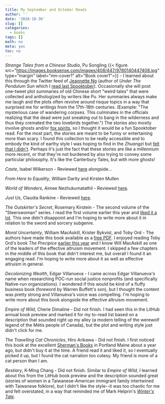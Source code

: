 ```yaml
---
title: My September and October Reads
author: ''
date: '2020-10-30'
slug: []
categories:
  - books
tags: []
math: no
meta: yes
toc: no
---
```


*Strange Tales from a Chinese Studio*, Pu Songling {{< figure src="https://images.booksense.com/images/408/447/9780140447408.jpg" type="margin" label="mn-cover1" alt="Book cover1">}} - I learned about this through the Twitter feed of [Jeannette Ng](https://twitter.com/jeannette_ng) (author of *Under The Pendulum Sun* which I [read last Spooktober](/post/2019-10-06-under-the-pendulum-sun/)). Occasionally she will post one-tweet plot summaries of old Chinese short "weird tales" that were collected and anthologized by writers like Pu. Her summaries always make me laugh and the plots often revolve around risque topics in a way that surprised me for writings from the 17th-18th centuries. (Example: "The mysterious case of wandering corpses. This culminates in the officials realizing that the dead were just sneaking out to bang in the wilderness and thus they cremated the two lovebirds together.") The stories also mostly involve ghosts and/or [fox spirits](https://en.wikipedia.org/wiki/Fox_spirit), so I thought it would be a fun Spooktober read. For the most part, the stories are meant to be funny or entertaining more than scary. I found this collection to be really accessible and to embody the kind of earthy style I was hoping to find in the *Zhuangzi* but [felt that I didn't](/post/2018-02-04-the-book-of-chuang-tzu/). Perhaps it's just the fact that these stories are like a millennium more recent, or that they're not burdened by also trying to convey some particular philosophy. It's like the Canterbury Tales, but with more ghosts!  
<!--more-->

*Caste*, Isabel Wilkerson - Reviewed [here](/post/2020-10-21-the-bones-of-our-house/) alongside...  

*From Here to Equality*, William Darity and Kirsten Mullen  

*World of Wonders*, Aimee Nezhukumatathil - Reviewed [here](/post/2020-10-18-world-of-wonders/).  

*Just Us*, Claudia Rankine - Reviewed [here](/post/2020-10-30-some-should-do-one-others-the-other/).

*The Outskirter's Secret*, Rosemary Kirstein - The second volume of the "Steerswoman" series. I read the first volume earlier this year and [liked it a lot](/post/2020-01-25-the-steerswoman/). This one didn't disappoint and I'm hoping to write more about it in relation to the sword and sorcery subgenre.  

*Moral Uncertainty*, William MacAskill, Krister Bykvist, and Toby Ord - The authors have made this book available as a [free PDF](https://static1.squarespace.com/static/5f55ea9b5c71b34be165f6a0/t/5f5a2b4931fca70e0d129d95/1599744853131/Moral+Uncertainty.pdf). I enjoyed reading Toby Ord's book *The Precipice* [earlier this year](/post/2020-05-15-the-precipice-existential-risk-and-the-future-of-humanity/) and I know Will MacAskill as one of the leaders of the effective altruism movement. I skipped a few chapters in the middle of this book that didn't interest me, but overall I found it an engaging read. I'm hoping to write more about it as well as effective altruism in general.  

*Decolonizing Wealth*, Edgar Villanueva - I came across Edgar Villanueva's name when researching POC-run social justice nonprofits (and specifically Native-run organizations). I wondered if this would be kind of a fluffy business book (foreword by Warren Buffett's son), but I thought the content was pretty strong and Villanueva's voice was compelling. I'm hoping to write more about this book alongside the effective altruism movement.  

*Empire of Wild*, Cherie Dimaline - Did not finish. I had seen this in the LitHub annual book preview and marked it for my to-read list based on a description that sounded right up my alley (a modern telling of the werewolf legend of the Métis people of Canada), but the plot and writing style just didn't click for me.  

*The Travelling Cat Chronicles*, Hiro Arikawa - Did not finish. I first noticed this book at the excellent [Sherman's Books](https://www.shermans.com/) in Portland Maine about a year ago, but didn't buy it at the time. A friend read it and liked it, so I eventually picked it up, but I found the cat narration too cutesy. My friend is more of a cat person than I am.  

*Bestiary*, K-Ming Chang - Did not finish. Similar to *Empire of Wild*, I learned about this from the LitHub book preview and the description sounded great (stories of women in a Taiwanese-American immigrant family intertwined with Taiwanese folklore), but I didn't like the style--it was too chaotic for me and felt overstated, in a way that reminded me of Mark Helprin's [*Winter's Tale*](/post/2013-01-16-winters-tale/).  